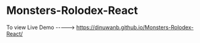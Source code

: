 # Monsters-Rolodex-React

To view Live Demo  -----> https://dinuwanb.github.io/Monsters-Rolodex-React/

